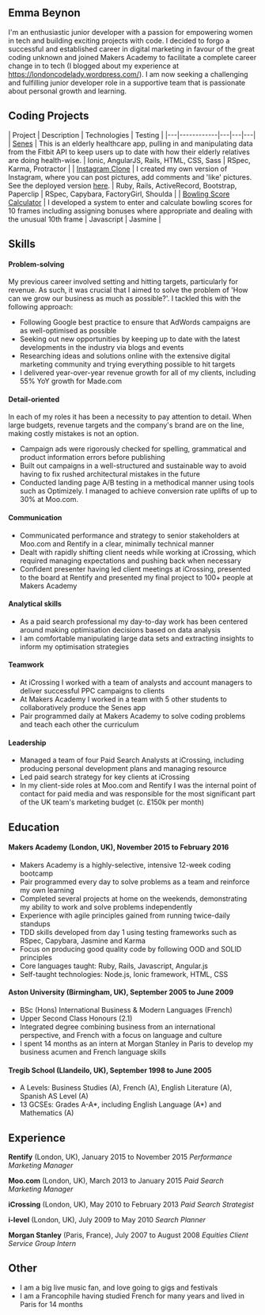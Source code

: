 ## Emma Beynon
I'm an enthusiastic junior developer with a passion for empowering women in tech and building exciting projects with code.  I decided to forgo a successful and established career in digital marketing in favour of the great coding unknown and joined Makers Academy to facilitate a complete career change in to tech (I blogged about my experience at https://londoncodelady.wordpress.com/). I am now seeking a challenging and fulfilling junior developer role in a supportive team that is passionate about personal growth and learning.


## Coding Projects

| Project | Description | Technologies | Testing |
|---|------------|---|---|---|
| [Senes](https://github.com/emmabeynon/senes) | This is an elderly healthcare app, pulling in and manipulating data from the Fitbit API to keep users up to date with how their elderly relatives are doing health-wise. | Ionic, AngularJS, Rails, HTML, CSS, Sass | RSpec, Karma, Protractor |
| [Instagram Clone](https://github.com/emmabeynon/instagram-challenge) | I created my own version of Instagram, where you can post pictures, add comments and 'like' pictures. See the deployed version [here](https://fierce-spire-98420.herokuapp.com/). | Ruby, Rails, ActiveRecord, Bootstrap, Paperclip | RSpec, Capybara, FactoryGirl, Shoulda |
| [Bowling Score Calculator](https://github.com/emmabeynon/bowling-challenge) | I developed a system to enter and calculate bowling scores for 10 frames including assigning bonuses where appropriate and dealing with the unusual 10th frame | Javascript | Jasmine |

## Skills

#### Problem-solving
My previous career involved setting and hitting targets, particularly for revenue.  As such, it was crucial that I aimed to solve the problem of 'How can we grow our business as much as possible?'.  I tackled this with the following approach:
- Following Google best practice to ensure that AdWords campaigns are as well-optimised as possible
- Seeking out new opportunities by keeping up to date with the latest developments in the industry via blogs and events
- Researching ideas and solutions online with the extensive digital marketing community and trying everything possible to hit targets
- I delivered year-over-year revenue growth for all of my clients, including 55% YoY growth for Made.com

#### Detail-oriented
In each of my roles it has been a necessity to pay attention to detail.  When large budgets, revenue targets and the company's brand are on the line, making costly mistakes is not an option.
- Campaign ads were rigorously checked for spelling, grammatical and product information errors before publishing
- Built out campaigns in a well-structured and sustainable way to avoid having to fix rushed architectural mistakes in the future
- Conducted landing page A/B testing in a methodical manner using tools such as Optimizely.  I managed to achieve conversion rate uplifts of up to 30% at Moo.com.  

#### Communication
- Communicated performance and strategy to senior stakeholders at Moo.com and Rentify in a clear, minimally technical manner
- Dealt with rapidly shifting client needs while working at iCrossing, which required managing expectations and pushing back when necessary
- Confident presenter having led client meetings at iCrossing, presented to the board at Rentify and presented my final project to 100+ people at Makers Academy

#### Analytical skills
- As a paid search professional my day-to-day work has been centered around making optimisation decisions based on data analysis
- I am comfortable manipulating large data sets and extracting insights to inform my optimisation strategies

#### Teamwork
- At iCrossing I worked with a team of analysts and account managers to deliver successful PPC campaigns to clients
- At Makers Academy I worked in a team with 5 other students to collaboratively produce the Senes app
- Pair programmed daily at Makers Academy to solve coding problems and teach each other the curriculum

#### Leadership
- Managed a team of four Paid Search Analysts at iCrossing, including producing personal development plans and managing resource
- Led paid search strategy for key clients at iCrossing
- In my client-side roles at Moo.com and Rentify I was the internal point of contact for paid media and was responsible for the most significant part of the UK team's marketing budget (c. £150k per month)


## Education

#### Makers Academy (London, UK), November 2015 to February 2016
- Makers Academy is a highly-selective, intensive 12-week coding bootcamp
- Pair programmed every day to solve problems as a team and reinforce my own learning
- Completed several projects at home on the weekends, demonstrating my ability to work and solve problems independently
- Experience with agile principles gained from running twice-daily standups
- TDD skills developed from day 1 using testing frameworks such as RSpec, Capybara, Jasmine and Karma
- Focus on producing good quality code by following OOD and SOLID principles
- Core languages taught: Ruby, Rails, Javascript, Angular.js
- Self-taught technologies: Node.js, Ionic framework, HTML, CSS

#### Aston University (Birmingham, UK), September 2005 to June 2009
- BSc (Hons) International Business & Modern Languages (French)
- Upper Second Class Honours (2.1)
- Integrated degree combining business from an international perspective, and French with a focus on language and culture
- I spent 14 months as an intern at Morgan Stanley in Paris to develop my business acumen and French language skills

#### Tregib School (Llandeilo, UK), September 1998 to June 2005
- A Levels: Business Studies (A), French (A), English Literature (A), Spanish AS Level (A)
- 13 GCSEs: Grades A-A*, including English Language (A*) and Mathematics (A)


## Experience

**Rentify** (London, UK), January 2015 to November 2015
*Performance Marketing Manager*

**Moo.com** (London, UK), March 2013 to January 2015
*Paid Search Marketing Manager*

**iCrossing** (London, UK), May 2010 to February 2013
*Paid Search Strategist*

**i-level** (London, UK), July 2009 to May 2010
*Search Planner*

**Morgan Stanley** (Paris, France), July 2007 to August 2008
*Equities Client Service Group Intern*


## Other

- I am a big live music fan, and love going to gigs and festivals
- I am a Francophile having studied French for many years and lived in Paris for 14 months
